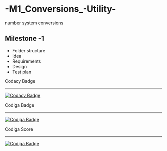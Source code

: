 # -M1_Conversions_-Utility-
number system conversions


## Milestone -1
* Folder structure
* Idea
* Requirements
* Design
* Test plan

Codacy Badge

---------------------------------------------------------------------------------------------------------------------------------------------------------------------------
[![Codacy Badge](https://app.codacy.com/project/badge/Grade/ffd42ecaa7e64f7cbd4dd29c51880652)](https://www.codacy.com/gh/vsshetter/M1_Conversions_-Utility-/dashboard?utm_source=github.com&amp;utm_medium=referral&amp;utm_content=vsshetter/M1_Conversions_-Utility-&amp;utm_campaign=Badge_Grade)


Codiga Badge

-----------------------------------------------------------------------------------------------------------------------------------------------------------------------------
[![Codiga Badge](https://api.codiga.io/project/31399/status/svg)](https://app.codiga.io/public/project/31399/M1_Conversions_-Utility-/dashboard)

Codiga Score

-----------------------------------------------------------------------------------------------------------------------------------------------------------------------------

[![Codiga Badge](https://api.codiga.io/project/31399/score/svg)](https://app.codiga.io/public/project/31399/M1_Conversions_-Utility-/dashboard)
